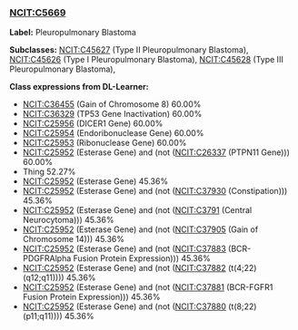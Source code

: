 
### [NCIT:C5669](http://purl.obolibrary.org/obo/NCIT_C5669)
**Label:** Pleuropulmonary Blastoma

**Subclasses:** [NCIT:C45627](http://purl.obolibrary.org/obo/NCIT_C45627) (Type II Pleuropulmonary Blastoma), [NCIT:C45626](http://purl.obolibrary.org/obo/NCIT_C45626) (Type I Pleuropulmonary Blastoma), [NCIT:C45628](http://purl.obolibrary.org/obo/NCIT_C45628) (Type III Pleuropulmonary Blastoma), 

**Class expressions from DL-Learner:**

- [NCIT:C36455](http://purl.obolibrary.org/obo/NCIT_C36455) (Gain of Chromosome 8) 60.00%
- [NCIT:C36329](http://purl.obolibrary.org/obo/NCIT_C36329) (TP53 Gene Inactivation) 60.00%
- [NCIT:C25956](http://purl.obolibrary.org/obo/NCIT_C25956) (DICER1 Gene) 60.00%
- [NCIT:C25954](http://purl.obolibrary.org/obo/NCIT_C25954) (Endoribonuclease Gene) 60.00%
- [NCIT:C25953](http://purl.obolibrary.org/obo/NCIT_C25953) (Ribonuclease Gene) 60.00%
- [NCIT:C25952](http://purl.obolibrary.org/obo/NCIT_C25952) (Esterase Gene) and (not ([NCIT:C26337](http://purl.obolibrary.org/obo/NCIT_C26337) (PTPN11 Gene))) 60.00%
- Thing 52.27%
- [NCIT:C25952](http://purl.obolibrary.org/obo/NCIT_C25952) (Esterase Gene) 45.36%
- [NCIT:C25952](http://purl.obolibrary.org/obo/NCIT_C25952) (Esterase Gene) and (not ([NCIT:C37930](http://purl.obolibrary.org/obo/NCIT_C37930) (Constipation))) 45.36%
- [NCIT:C25952](http://purl.obolibrary.org/obo/NCIT_C25952) (Esterase Gene) and (not ([NCIT:C3791](http://purl.obolibrary.org/obo/NCIT_C3791) (Central Neurocytoma))) 45.36%
- [NCIT:C25952](http://purl.obolibrary.org/obo/NCIT_C25952) (Esterase Gene) and (not ([NCIT:C37905](http://purl.obolibrary.org/obo/NCIT_C37905) (Gain of Chromosome 14))) 45.36%
- [NCIT:C25952](http://purl.obolibrary.org/obo/NCIT_C25952) (Esterase Gene) and (not ([NCIT:C37883](http://purl.obolibrary.org/obo/NCIT_C37883) (BCR-PDGFRAlpha Fusion Protein Expression))) 45.36%
- [NCIT:C25952](http://purl.obolibrary.org/obo/NCIT_C25952) (Esterase Gene) and (not ([NCIT:C37882](http://purl.obolibrary.org/obo/NCIT_C37882) (t(4;22)(q12;q11)))) 45.36%
- [NCIT:C25952](http://purl.obolibrary.org/obo/NCIT_C25952) (Esterase Gene) and (not ([NCIT:C37881](http://purl.obolibrary.org/obo/NCIT_C37881) (BCR-FGFR1 Fusion Protein Expression))) 45.36%
- [NCIT:C25952](http://purl.obolibrary.org/obo/NCIT_C25952) (Esterase Gene) and (not ([NCIT:C37880](http://purl.obolibrary.org/obo/NCIT_C37880) (t(8;22)(p11;q11)))) 45.36%



